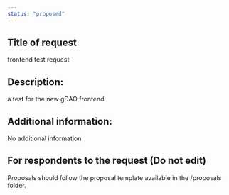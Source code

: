 ```yaml
---
status: "proposed"
---
```


## Title of request
frontend test request 

## Description:
a test for the new gDAO frontend

## Additional information:
No additional information

## For respondents to the request (Do not edit)
Proposals should follow the proposal template available in the /proposals folder.
